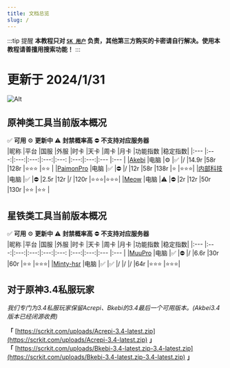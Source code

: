 ```yaml
---
title: 文档总览
slug: /
---
```


<head>
  <meta charset="utf-8" />
  <meta name="description" content="ScrkitDocs 官方教程，最全面的 原神辅助 中文参考文档。"/>
  <meta name="keywords" content="Akebi,Orin,Bkebi,Acrepi,PaimonPro,Unicore,Orin,KFC,Meow,Mgc"/>
  <meta name="author" content="Akebi,Orin,Bkebi,Acrepi,PaimonPro,Unicore,Orin,KFC,Meow,Mgc"/>
</head>

:::tip 提醒
**本教程只对 [`SK 用户`](https://scrkit.com/qqgroup) 负责，其他第三方购买的卡密请自行解决。使用本教程请善擅用搜索功能！**
:::

# 更新于 2024/1/31
![Alt](https://repobeats.axiom.co/api/embed/c06d0314210e8d947c6e522ceec35dd5617335c1.svg "Repobeats analytics image")

## 原神类工具当前版本概况
✅ **可用** ⚙️ **更新中** ⚠️ **封禁概率高** ⛔ **不支持对应服务器**  
|昵称                              |平台 |国服 |外服  |时卡 |天卡  |周卡 |月卡  |功能指数 |稳定指数|
|:---                              |:---:|:---:|:---:|:---:|:---: |:---:|:---:|:---    |:---   |
|[Akebi](./akebi/start.md)         |电脑 |⚙️   |✅   |/    |14.9r |58r  |128r |⭐⭐⭐ |⭐⭐  |
|[PaimonPro](./paimonpro/start.md) |电脑 |✅   |⛔   |/    |12r   |58r  |138r |⭐      |⭐⭐⭐|
|[内部科技](./mgc/start.md)         |电脑 |✅   |⛔   |2.5r |12r   |/    |120r  |⭐⭐⭐|⭐⭐⭐|
|[Meow](./meow/start.md)           |电脑 |⚠️   |⛔   |2r   |12r   |50r  |130r |⭐⭐   |⭐⭐   |

## 星铁类工具当前版本概况
✅ **可用** ⚙️ **更新中** ⚠️ **封禁概率高** ⛔ **不支持对应服务器**  
|昵称                              |平台 |国服 |外服  |时卡 |天卡  |周卡 |月卡  |功能指数 |稳定指数|
|:---                              |:---:|:---:|:---:|:---:|:---: |:---:|:---:|:---    |:---   |
|[MuuPro](./muupro/start.md)       |电脑 |✅   |⛔   |/    |6.6r  |30r  |60r  |⭐⭐   |⭐⭐⭐|
|[Minty-hsr](./minty-hsr/start.md) |电脑 |✅   |✅   |/    |/     |/    |64r  |⭐⭐⭐ |⭐⭐⭐|

## 对于原神3.4私服玩家

*我们专门为3.4私服玩家保留Acrepi、Bkebi的3.4最后一个可用版本。(Akbei3.4版本已经闭源收费)*  

**「** [https://scrkit.com/uploads/Acrepi-3.4-latest.zip](https://scrkit.com/uploads/Acrepi-3.4-latest.zip) **」**  
**「** [https://scrkit.com/uploads/Bkebi-3.4-latest.zip-3.4-latest.zip](https://scrkit.com/uploads/Bkebi-3.4-latest.zip-3.4-latest.zip) **」**  